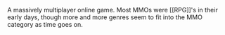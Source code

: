 A massively multiplayer online game. Most MMOs were [[RPG]]'s in their early days, though more and more genres seem to fit into the MMO category as time goes on.